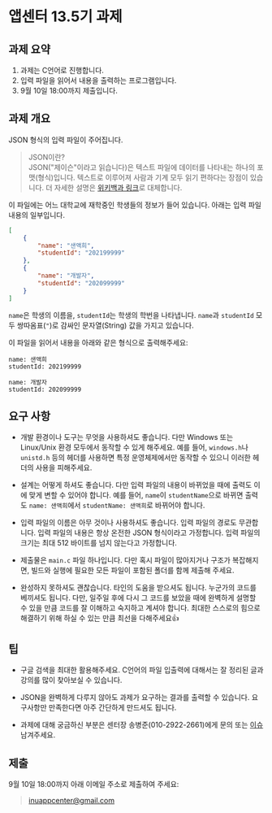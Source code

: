 # 앱센터 13.5기 과제

## 과제 요약

1. 과제는 C언어로 진행합니다.
2. 입력 파일을 읽어서 내용을 출력하는 프로그램입니다.
3. 9월 10일 18:00까지 제출입니다.

## 과제 개요

JSON 형식의 입력 파일이 주어집니다.

> JSON이란?    
JSON("제이슨"이라고 읽습니다)은 텍스트 파일에 데이터를 나타내는 하나의 포맷(형식)입니다. 텍스트로 이루어져 사람과 기계 모두 읽기 편하다는 장점이 있습니다. 더 자세한 설명은 [위키백과 링크](https://ko.wikipedia.org/wiki/JSON)로 대체합니다.

이 파일에는 어느 대학교에 재학중인 학생들의 정보가 들어 있습니다. 아래는 입력 파일 내용의 일부입니다.

~~~json
[
    {
        "name": "샌액희",
        "studentId": "202199999"
    },
    {
        "name": "개발자",
        "studentId": "202099999"
    }
]
~~~

`name`은 학생의 이름을, `studentId`는 학생의 학번을 나타냅니다. `name`과 `studentId` 모두 쌍따옴표(`"`)로 감싸인 문자열(String) 값을 가지고 있습니다.

이 파일을 읽어서 내용을 아래와 같은 형식으로 출력해주세요:

~~~
name: 샌액희
studentId: 202199999

name: 개발자
studentId: 202099999
~~~

## 요구 사항

- 개발 환경이나 도구는 무엇을 사용하셔도 좋습니다. 다만 Windows 또는 Linux/Unix 환경 모두에서 동작할 수 있게 해주세요. 예를 들어, `windows.h`나 `unistd.h` 등의 헤더를 사용하면 특정 운영체제에서만 동작할 수 있으니 이러한 헤더의 사용을 피해주세요.

- 설계는 어떻게 하셔도 좋습니다. 다만 입력 파일의 내용이 바뀌었을 때에 출력도 이에 맞게 변할 수 있어야 합니다. 예를 들어, `name`이 `studentName`으로 바뀌면 출력도 `name: 샌액희`에서 `studentName: 샌액희`로 바뀌어야 합니다.

- 입력 파일의 이름은 아무 것이나 사용하셔도 좋습니다. 입력 파일의 경로도 무관합니다. 입력 파일의 내용은 항상 온전한 JSON 형식이라고 가정합니다. 입력 파일의 크기는 최대 512 바이트를 넘지 않는다고 가정합니다.

- 제출물은 `main.c` 파일 하나입니다. 다만 혹시 파일이 많아지거나 구조가 복잡해지면, 빌드와 실행에 필요한 모든 파일이 포함된 폴더를 함께 제출해 주세요.

- 완성하지 못하셔도 괜찮습니다. 타인의 도움을 받으셔도 됩니다. 누군가의 코드를 베끼셔도 됩니다. 다만, 일주일 후에 다시 그 코드를 보았을 때에 완벽하게 설명할 수 있을 만큼 코드를 잘 이해하고 숙지하고 계셔야 합니다. 최대한 스스로의 힘으로 해결하기 위해 하실 수 있는 만큼 최선을 다해주세요👍

## 팁

- 구글 검색을 최대한 활용해주세요. C언어의 파일 입출력에 대해서는 잘 정리된 글과 강의를 많이 찾아보실 수 있습니다.

- JSON을 완벽하게 다루지 않아도 과제가 요구하는 결과를 출력할 수 있습니다. 요구사항만 만족한다면 아주 간단하게 만드셔도 됩니다.

- 과제에 대해 궁금하신 부분은 센터장 송병준(010-2922-2661)에게 문의 또는 [이슈](https://github.com/potados99/challenge-13-5/issues) 남겨주세요.

## 제출

9월 10일 18:00까지 아래 이메일 주소로 제출하여 주세요:
> inuappcenter@gmail.com
